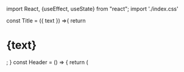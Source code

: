 import React, {useEffect, useState} from "react";
import './index.css'

const Title = ({ text }) =>{
    return <h1>{text}</h1>;
}
const Header = () => {
    return (
        <div>
            <Title text="Header text"/>
        </div>
    )
}

const Content = ()=>{
    return(
        <div>
            <Title text="Content text" />
        </div>
    )
}
const Footer = ()=>{
    return(
        <div>
            <Title text="Footer text" />
        </div>
    )
}


